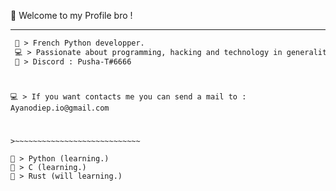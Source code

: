 
👋 Welcome to my Profile bro !

-----  
<!--START_SECTION:waka-->
```diff
 🚀 > French Python developper.
 💻 > Passionate about programming, hacking and technology in generality.
 🤝 > Discord : Pusha-T#6666
```
#
```
💻 > If you want contacts me you can send a mail to : Ayanodiep.io@gmail.com

```
#
```
>~~~~~~~~~~~~~~~~~~~~~~~~~~~~

🔸 > Python (learning.)
🔸 > C (learning.)
🔸 > Rust (will learning.)
```
